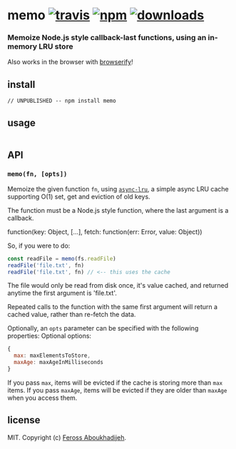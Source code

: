 # memo [![travis][travis-image]][travis-url] [![npm][npm-image]][npm-url] [![downloads][downloads-image]][downloads-url]

[travis-image]: https://img.shields.io/travis/feross/memo/master.svg
[travis-url]: https://travis-ci.org/feross/memo
[npm-image]: https://img.shields.io/npm/v/memo.svg
[npm-url]: https://npmjs.org/package/memo
[downloads-image]: https://img.shields.io/npm/dm/memo.svg
[downloads-url]: https://npmjs.org/package/memo

### Memoize Node.js style callback-last functions, using an in-memory LRU store

Also works in the browser with [browserify](http://browserify.org/)!

## install

```
// UNPUBLISHED -- npm install memo
```

## usage

```js
```

## API

### `memo(fn, [opts])`

Memoize the given function `fn`, using
[`async-lru`](https://www.npmjs.com/package/), a simple async LRU cache supporting
O(1) set, get and eviction of old keys.

The function must be a Node.js style function, where the last argument is a callback.

  function(key: Object, [...], fetch: function(err: Error, value: Object))

So, if you were to do:

```js
const readFile = memo(fs.readFile)
readFile('file.txt', fn)
readFile('file.txt', fn) // <-- this uses the cache
```

The file would only be read from disk once, it's value cached, and returned
anytime the first argument is 'file.txt'.

Repeated calls to the function with the same first argument will return a
cached value, rather than re-fetch the data.

Optionally, an `opts` parameter can be specified with the following properties:
Optional options:

```js
{
  max: maxElementsToStore,
  maxAge: maxAgeInMilliseconds
}
```

If you pass `max`, items will be evicted if the cache is storing more than `max` items.
If you pass `maxAge`, items will be evicted if they are older than `maxAge` when you access them.

## license

MIT. Copyright (c) [Feross Aboukhadijeh](http://feross.org).
